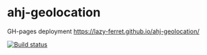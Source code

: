 # ahj-geolocation

GH-pages deployment https://lazy-ferret.github.io/ahj-geolocation/

[![Build status](https://ci.appveyor.com/api/projects/status/m394w6gspnkl1pqt/branch/master?svg=true)](https://ci.appveyor.com/project/Lazy-ferret/ahj-geolocation/branch/master)
